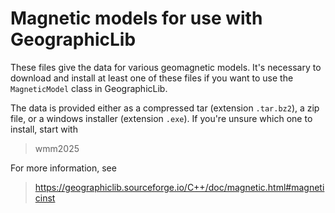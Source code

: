 Magnetic models for use with GeographicLib
==========================================

These files give the data for various geomagnetic models.  It's
necessary to download and install at least one of these files if you
want to use the `MagneticModel` class in GeographicLib.

The data is provided either as a compressed tar (extension `.tar.bz2`), a
zip file, or a windows installer (extension `.exe`).  If you're unsure
which one to install, start with

> wmm2025

For more information, see

> https://geographiclib.sourceforge.io/C++/doc/magnetic.html#magneticinst
